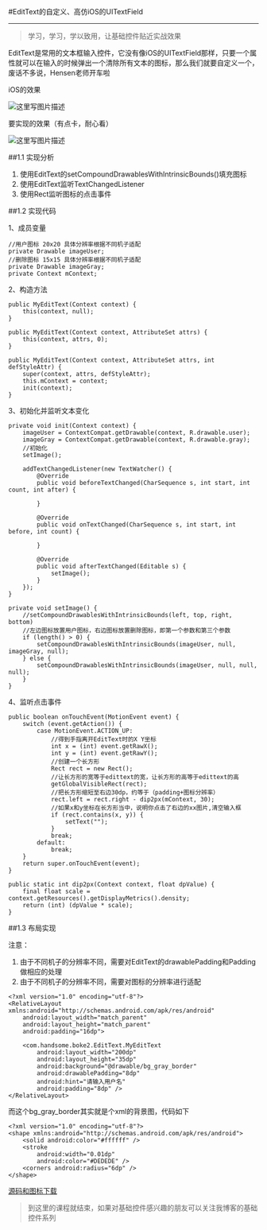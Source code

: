 #EditText的自定义、高仿iOS的UITextField


----------


>学习，学习，学以致用，让基础控件贴近实战效果

EditText是常用的文本框输入控件，它没有像iOS的UITextField那样，只要一个属性就可以在输入的时候弹出一个清除所有文本的图标，那么我们就要自定义一个，废话不多说，Hensen老师开车啦


iOS的效果

![这里写图片描述](http://img.blog.csdn.net/20170308170856092?watermark/2/text/aHR0cDovL2Jsb2cuY3Nkbi5uZXQvcXFfMzAzNzk2ODk=/font/5a6L5L2T/fontsize/400/fill/I0JBQkFCMA==/dissolve/70/gravity/SouthEast)

要实现的效果（有点卡，耐心看）

![这里写图片描述](http://img.blog.csdn.net/20170627152745923?watermark/2/text/aHR0cDovL2Jsb2cuY3Nkbi5uZXQvcXFfMzAzNzk2ODk=/font/5a6L5L2T/fontsize/400/fill/I0JBQkFCMA==/dissolve/70/gravity/SouthEast)


##1.1 实现分析

1. 使用EditText的setCompoundDrawablesWithIntrinsicBounds()填充图标
2. 使用EditText监听TextChangedListener
3. 使用Rect监听图标的点击事件

##1.2 实现代码

1、成员变量

```
//用户图标 20x20 具体分辨率根据不同机子适配
private Drawable imageUser;
//删除图标 15x15 具体分辨率根据不同机子适配
private Drawable imageGray;
private Context mContext;
```

2、构造方法

```
public MyEditText(Context context) {
    this(context, null);
}

public MyEditText(Context context, AttributeSet attrs) {
    this(context, attrs, 0);
}

public MyEditText(Context context, AttributeSet attrs, int defStyleAttr) {
    super(context, attrs, defStyleAttr);
    this.mContext = context;
    init(context);
}
```

3、初始化并监听文本变化

```
private void init(Context context) {
    imageUser = ContextCompat.getDrawable(context, R.drawable.user);
    imageGray = ContextCompat.getDrawable(context, R.drawable.gray);
    //初始化
    setImage();

    addTextChangedListener(new TextWatcher() {
        @Override
        public void beforeTextChanged(CharSequence s, int start, int count, int after) {

        }

        @Override
        public void onTextChanged(CharSequence s, int start, int before, int count) {

        }

        @Override
        public void afterTextChanged(Editable s) {
            setImage();
        }
    });
}

private void setImage() {
    //setCompoundDrawablesWithIntrinsicBounds(left, top, right, bottom)
    //左边图标放置用户图标，右边图标放置删除图标，即第一个参数和第三个参数
    if (length() > 0) {
        setCompoundDrawablesWithIntrinsicBounds(imageUser, null, imageGray, null);
    } else {
        setCompoundDrawablesWithIntrinsicBounds(imageUser, null, null, null);
    }
}
```

4、监听点击事件

```
public boolean onTouchEvent(MotionEvent event) {
    switch (event.getAction()) {
        case MotionEvent.ACTION_UP:
            //得到手指离开EditText时的X Y坐标
            int x = (int) event.getRawX();
            int y = (int) event.getRawY();
            //创建一个长方形
            Rect rect = new Rect();
            //让长方形的宽等于edittext的宽，让长方形的高等于edittext的高
            getGlobalVisibleRect(rect);
            //把长方形缩短至右边30dp，约等于（padding+图标分辨率）
            rect.left = rect.right - dip2px(mContext, 30);
            //如果x和y坐标在长方形当中，说明你点击了右边的xx图片,清空输入框
            if (rect.contains(x, y)) {
                setText("");
            }
            break;
        default:
            break;
    }
    return super.onTouchEvent(event);
}

public static int dip2px(Context context, float dpValue) {
    final float scale = context.getResources().getDisplayMetrics().density;
    return (int) (dpValue * scale);
}
```


##1.3 布局实现

注意：

1. 由于不同机子的分辨率不同，需要对EditText的drawablePadding和Padding做相应的处理
2. 由于不同机子的分辨率不同，需要对图标的分辨率进行适配

```
<?xml version="1.0" encoding="utf-8"?>
<RelativeLayout xmlns:android="http://schemas.android.com/apk/res/android"
    android:layout_width="match_parent"
    android:layout_height="match_parent"
    android:padding="16dp">

    <com.handsome.boke2.EditText.MyEditText
        android:layout_width="200dp"
        android:layout_height="35dp"
        android:background="@drawable/bg_gray_border"
        android:drawablePadding="8dp"
        android:hint="请输入用户名"
        android:padding="8dp" />
</RelativeLayout>
```

而这个bg_gray_border其实就是个xml的背景图，代码如下

```
<?xml version="1.0" encoding="utf-8"?>
<shape xmlns:android="http://schemas.android.com/apk/res/android">
    <solid android:color="#ffffff" />
    <stroke
        android:width="0.01dp"
        android:color="#DEDEDE" />
    <corners android:radius="6dp" />
</shape>
```

[源码和图标下载](http://download.csdn.net/detail/qq_30379689/9881923)

>到这里的课程就结束，如果对基础控件感兴趣的朋友可以关注我博客的基础控件系列